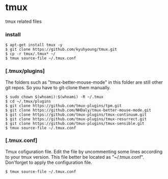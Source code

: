 # tmux
tmux related files

### install

```
$ apt-get install tmux -y
$ git clone https://github.com/kyuhyoung/tmux.git
$ cp -r tmux/.tmux* ~/
$ tmux source-file ~/.tmux.conf
```

### [.tmux/plugins]
The folders such as "tmux-better-mouse-mode" in this folder are still other git repos.  So you have to git-clone them manually.
```
$ sudo chown $(whoami):$(whoami) -R ~/.tmux
$ cd ~/.tmux/plugins
$ git clone https://github.com/tmux-plugins/tpm.git 
$ git clone https://github.com/NHDaly/tmux-better-mouse-mode.git
$ git clone https://github.com/tmux-plugins/tmux-continuum.git
$ git clone https://github.com/tmux-plugins/tmux-resurrect.git
$ git clone https://github.com/tmux-plugins/tmux-sensible.git
$ tmux source-file ~/.tmux.conf
```

### [.tmux.conf]
Tmux cofiguration file.  Edit the file by uncommenting some lines according to your tmux version. This file better be located as "~/.tmux.conf".
Don'forget to apply the configuration file.
```
$ tmux source-file ~/.tmux.conf
```
